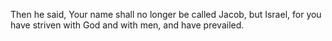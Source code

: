 Then he said, Your name shall no longer be called Jacob, but Israel, for you have striven with God and with men, and have prevailed.
